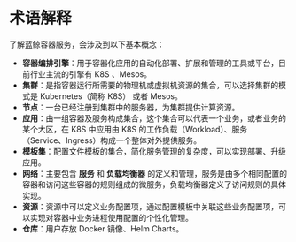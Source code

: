 # 术语解释

了解蓝鲸容器服务，会涉及到以下基本概念：

- **容器编排引擎**：用于容器化应用的自动化部署、扩展和管理的工具或平台，目前行业主流的引擎有 K8S 、Mesos。
- **集群**：是指容器运行所需要的物理机或虚拟机资源的集合，可以选择集群的模式是 Kubernetes（简称 K8S） 或者 Mesos。
- **节点**：一台已经注册到集群中的服务器，为集群提供计算资源。
- **应用**：由一组容器及服务构成集合，这个集合可以代表一个业务，或者业务的某个大区，在 K8S 中应用由 K8S 的工作负载（Workload）、服务（Service、Ingress）构成一个整体对外提供服务。
- **模板集**：配置文件模板的集合，简化服务管理的复杂度，可以实现部署、升级应用。
- **网络**：主要包含 **服务** 和 **负载均衡器** 的定义和管理，服务是由多个相同配置的容器和访问这些容器的规则组成的微服务，负载均衡器定义了访问规则的具体实现。
- **资源**：资源中可以定义业务配置项，通过配置模板中关联这些业务配置项，可以实现对容器中业务进程使用配置的个性化管理。
- **仓库**：用户存放 Docker 镜像、Helm Charts。
